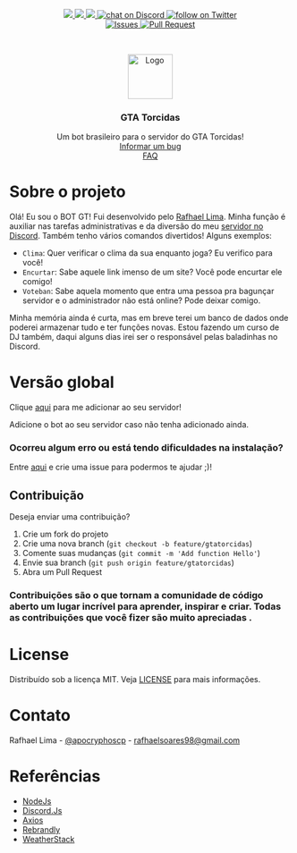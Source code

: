 <p align="center">
    <a href="https://github.com/RafhaelLima/gtatorcidas-bot/" alt="Version">
        <img src="https://img.shields.io/github/package-json/v/santos-jp7/yettz/master" />
    </a>
    <a href="https://github.com/RafhaelLima/gtatorcidas-bot/" alt="Version">
        <img src="https://img.shields.io/github/stars/santos-jp7/yettz" />
    </a>
    <a href="https://github.com/RafhaelLima/gtatorcidas-bot/graphs/contributors" alt="Contributors">
        <img src="https://img.shields.io/github/contributors/santos-jp7/yettz" />
    </a>
    <a href="https://discord.com/invite/A3c3DB4">
        <img src="https://img.shields.io/discord/433127412444954634?logo=discord"
            alt="chat on Discord">
    </a>
    <a href="https://twitter.com/apocryphoscp">
        <img src="https://img.shields.io/twitter/follow/santos_jp7?style=social&logo=twitter"
            alt="follow on Twitter">
    </a>
    <br />
     <a href="https://github.com/RafhaelLima/gtatorcidas-bot/issues">
        <img src="https://img.shields.io/github/issues/santos-jp7/yettz"
            alt="Issues">
    </a>
    <a href="https://github.com/RafhaelLima/gtatorcidas-bot/pulls">
        <img src="https://img.shields.io/github/issues-pr/santos-jp7/yettz"
            alt="Pull Request">
    </a>
</p>

<br />
<p align="center">
  <a href="https://github.com/othneildrew/Best-README-Template">
    <img src="https://cdn.discordapp.com/avatars/741487082450583592/22542beae5b8e0397cc086962658f2d2.png?size=128" alt="Logo" width="80" height="80">
  </a>

  <h3 align="center">GTA Torcidas</h3>

  <p align="center">
    Um bot brasileiro para o servidor do GTA Torcidas!
    <br />
    <a href="https://github.com/RafhaelLima/gtatorcidas-bot/issues">Informar um bug</a>
    <br />
    <a href="https://github.com/RafhaelLima/gtatorcidas-bot/issues">FAQ</a>
  </p>
</p>

# Sobre o projeto

Olá! Eu sou o BOT GT! Fui desenvolvido pelo [Rafhael Lima](https://github.com/RafhaelLima). Minha função é auxiliar nas tarefas administrativas e da diversão do meu [servidor no Discord](https://discord.com/invite/A3c3DB4). Também tenho vários comandos divertidos! Alguns exemplos:

* `Clima`: Quer verificar o clima da sua enquanto joga? Eu verifico para você!
* `Encurtar`: Sabe aquele link imenso de um site? Você pode encurtar ele comigo!
* `Voteban`: Sabe aquela momento que entra uma pessoa pra bagunçar servidor e o administrador não está online? Pode deixar comigo.

Minha memória ainda é curta, mas em breve terei um banco de dados onde poderei armazenar tudo e ter funções novas. Estou fazendo um curso de DJ também, daqui alguns dias irei ser o responsável pelas baladinhas no Discord.

# Versão global

Clique [aqui](https://discord.com/api/oauth2/authorize?client_id=741487082450583592&permissions=3184647&scope=bot) para me adicionar ao seu servidor!


Adicione o bot ao seu servidor caso não tenha adicionado ainda.

### Ocorreu algum erro ou está tendo dificuldades na instalação?

Entre [aqui](https://github.com/RafhaelLima/gtatorcidas-bot/issues) e crie uma issue para podermos te ajudar ;)!

## Contribuição

Deseja enviar uma contribuição?

1. Crie um fork do projeto
2. Crie uma nova branch (`git checkout -b feature/gtatorcidas`)
3. Comente suas mudanças (`git commit -m 'Add function Hello'`)
4. Envie sua branch (`git push origin feature/gtatorcidas`)
5. Abra um Pull Request

### Contribuições são o que tornam a comunidade de código aberto um lugar incrível para aprender, inspirar e criar. Todas as contribuições que você fizer são muito apreciadas .

# License

Distribuído sob a licença MIT. Veja [LICENSE](LICENSE) para mais informações.

# Contato

Rafhael Lima - [@apocryphoscp](https://twitter.com/apocryphoscp) - rafhaelsoares98@gmail.com

# Referências

* [NodeJs](http://nodejs.org)
* [Discord.Js](https://discord.js.org)
* [Axios](https://github.com/axios/axios)
* [Rebrandly](https://www.rebrandly.com)
* [WeatherStack](https://weatherstack.com)
